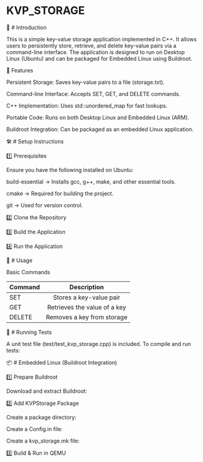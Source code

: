 # KVP_STORAGE
📌 # Introduction

This is a simple key-value storage application implemented in C++. It allows users to persistently store, retrieve, and delete key-value pairs via a command-line interface. The application is designed to run on Desktop Linux (Ubuntu) and can be packaged for Embedded Linux using Buildroot.

🚀 Features

Persistent Storage: Saves key-value pairs to a file (storage.txt).

Command-line Interface: Accepts SET, GET, and DELETE commands.

C++ Implementation: Uses std::unordered_map for fast lookups.

Portable Code: Runs on both Desktop Linux and Embedded Linux (ARM).

Buildroot Integration: Can be packaged as an embedded Linux application.


🛠️ # Setup Instructions

1️⃣ Prerequisites

Ensure you have the following installed on Ubuntu:

build-essential → Installs gcc, g++, make, and other essential tools.

cmake → Required for building the project.

git → Used for version control.

2️⃣ Clone the Repository

3️⃣ Build the Application

4️⃣ Run the Application

🎯 # Usage

Basic Commands

| Command             | Description                    |
| :----------------   | :-----------------------------:|
| SET <key> <value>   |   Stores a key-value pair      | 
| GET <key>           |   Retrieves the value of a key |
| DELETE <key>        |  Removes a key from storage    |


🔬 # Running Tests

A unit test file (test/test_kvp_storage.cpp) is included. To compile and run tests:


📦 # Embedded Linux (Buildroot Integration)

1️⃣ Prepare Buildroot

Download and extract Buildroot:

2️⃣ Add KVPStorage Package

Create a package directory:

Create a Config.in file:

Create a kvp_storage.mk file:

3️⃣ Build & Run in QEMU





